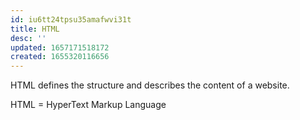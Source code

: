 ```yaml
---
id: iu6tt24tpsu35amafwvi31t
title: HTML
desc: ''
updated: 1657171518172
created: 1655320116656
---
```


HTML defines the structure and describes the content of a website.

HTML = HyperText Markup Language
